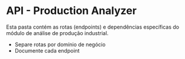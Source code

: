 # API - Production Analyzer

Esta pasta contém as rotas (endpoints) e dependências específicas do módulo de análise de produção industrial.

- Separe rotas por domínio de negócio
- Documente cada endpoint 